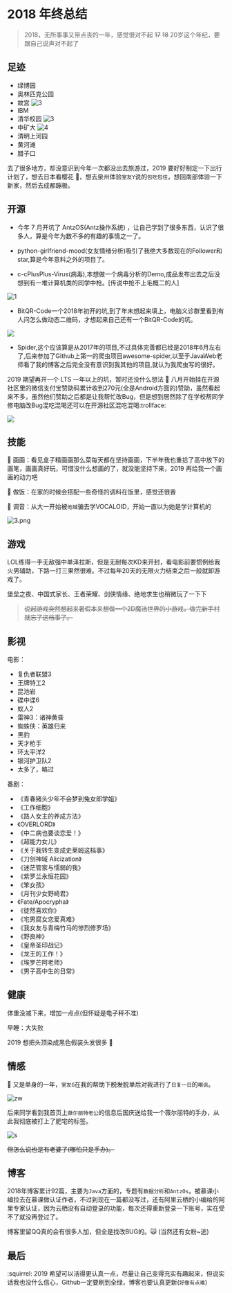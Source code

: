 # 2018 年终总结

> 2018，无所事事又带点丧的一年，感觉很对不起 <del>17</del> <del>18</del> 20岁这个年纪，要跟自己说声对不起了

## 足迹

* 绿博园
* 奥林匹克公园
* 故宫
![3](img/3.jpg)
* IBM
* 清华校园
![3](img/4.png)
* 中矿大
![4](img/4.jpg)
* 清明上河园
* 黄河滩
* 腊子口

去了很多地方，却没意识到今年一次都没出去旅游过，2019 要好好制定一下出行计划了，想去日本看樱花 🌸，想去泉州体验`室友Y`说的`包吃包住`，想回南部体验一下新家，然后去成都蹦极。

## 开源

* 今年 7 月开坑了 AntzOS(Antz操作系统) ，让自己学到了很多东西，认识了很多人，算是今年为数不多的有趣的事情之一了。

* python-girlfriend-mood(女友情绪分析)吸引了我绝大多数现在的Follower和star,算是今年意料之外的项目了。

* c-cPlusPlus-Virus(病毒),本想做一个病毒分析的Demo,成品发布出去之后没想到有一堆计算机类的同学中枪。[传说中抢不上毛概二的人]

![1](img/2.png)

* BitQR-Code一个2018年初开的坑,到了年末想起来填上，电脑义诊群里看到有人问怎么做动态二维码，才想起来自己还有一个BitQR-Code的坑。

<img src="img/getgif.gif" />

* Spider,这个应该算是从2017年的项目,不过具体完善都已经是2018年6月左右了,后来参加了Github上第一的爬虫项目awesome-spider,以至于JavaWeb老师看了我的博客之后完全没有意识到我其他的项目,就认为我爬虫写的很好。

2019 期望再开一个 LTS 一年以上的坑，暂时还没什么想法 🤯 八月开始挂在开源社区里的微信支付宝赞助码累计收到270元(全是Android方面的)赞助，虽然看起来不多，虽然他们赞助之后都是让我帮忙改Bug，但是想到居然除了在学校帮同学修电脑改Bug混吃混喝还可以在开源社区混吃混喝:trollface:

<img src="img/1.png" />

## 技能

🎨 画画：看见盒子精画画那么菜每天都在坚持画画，下半年我也重拾了高中放下的画笔，画画真好玩，可惜没什么想画的了，就没能坚持下来，2019 再给我一个画画的动力吧

🍛 做饭：在家的时候会搭配一些奇怪的调料在饭里，感觉还很香

🎃 调音：从大一开始被`他城`骗去学VOCALOID，开始一直以为她是学计算机的

![3.png](img/3.png)

## 游戏

LOL练得一手无敌强中单泽拉斯，但是无耐每次KD来开封，看电影前要惯例给我火男辅助，下路一打三果然很难。不过每年20天的无限火力结束之后一般就卸游戏了。


堡垒之夜、中国式家长、王者荣耀、剑侠情缘、绝地求生也稍微玩了一下下

> <del>说起游戏突然想起来暑假本来想做一个2D魔法世界的小游戏，做完新手村就忘了这档事了。</del>

## 影视

电影：

* 复仇者联盟3
* 王牌特工2
* 昆池岩
* 碟中谍6
* 蚁人2
* 雷神3：诸神黄昏
* 蜘蛛侠：英雄归来
* 黑豹
* 天才枪手
* 环太平洋2
* 银河护卫队2
* 太多了，略过

番剧：

* 《青春猪头少年不会梦到兔女郎学姐》
* 《工作细胞》
* 《路人女主的养成方法》
* 《OVERLORD》
* 《中二病也要谈恋爱！》
* 《超能力女儿》
* 《关于我转生变成史莱姆这档事》
* 《刀剑神域 Alicization》
* 《迷茫管家与懦弱的我》
* 《紫罗兰永恒花园》
* 《笨女孩》
* 《月刊少女野崎君》
* 《Fate/Apocrypha》
* 《徒然喜欢你》
* 《宅男腐女恋爱真难》
* 《我女友与青梅竹马的惨烈修罗场》
* 《野良神》
* 《皇帝圣印战记》
* 《龙王的工作！》
* 《埃罗芒阿老师》
* 《男子高中生的日常》

## 健康

体重没减下来，增加一点点(但怀疑是电子秤不准)

早睡：大失败

2019 想把头顶染成黑色假装头发很多 👩‍

## 情感

:see_no_evil: 又是单身的一年，`室友G`在我的帮助下<del>脱发</del>脱单后对我进行了`日复一日`的`嘲讽`。

![zw](img/6.png)

后来同学看到我首页上`薇尔丽特老公`的信息后国庆送给我一个薇尔丽特的手办，从此我彻底被打上了肥宅的标签。

![s](img/5.jpg)

<del>但怎么说也是有老婆了(哪怕只是手办)。</del>


## 博客

2018年博客累计92篇，主要为`Java`方面的，专题有`数据分析`和`AntzOs`。被慕课小编拉去在慕课做认证作者，不过到现在一篇都没写过，还有阿里云栖的小编给的阿里专家认证，因为云栖没有自动登录的功能，每次还得重新登录一下账号，实在受不了就没再登过了。

博客里留QQ真的会有很多人加，但全是找改BUG的。:scream_cat: (当然还有女粉~逃)

## 最后

:squirrel: 2019 希望可以活得更认真一点，尽量让自己变得充实有趣起来，但说实话我也没什么信心，Github一定要刷到全绿，博客也要认真更新(`好像有点难`)